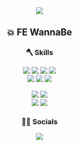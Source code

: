 <div align='center'>
  <img src="https://capsule-render.vercel.app/api?type=transparent&fontColor=2B3C4C&stroke=fff&strokeWidth=1.5&height=300&section=header&text=MIINII🌊&fontSize=90&animation=blinking" />

## 💥 FE WannaBe

### 🪓 Skills
  <img src="https://img.shields.io/badge/HTML-E34F26?style=flate&logo=HTML5&logoColor=white"/>
  <img src="https://img.shields.io/badge/CSS3-1572B6?style=flat&logo=CSS3&logoColor=white"/>
  <img src="https://img.shields.io/badge/JavaScript-222?style=flat&logo=JavaScript&logoColor=F7DF1E"/>
  <img src="https://img.shields.io/badge/React-282C34?style=flat&logo=React&logoColor=61DAFB"/>
  <br />
  <img src="https://img.shields.io/badge/Tailwind CSS-06B6D4?style=flat&logo=Tailwind CSS&logoColor=white"/>
  <img src="https://img.shields.io/badge/Bootstrap-7952B3?style=flat&logo=Bootstrap&logoColor=white"/>
  <img src="https://img.shields.io/badge/Sass-CC6699?style=flat&logo=Sass&logoColor=white"/>
  <br />
  <br />
  <img src="https://img.shields.io/badge/Adobe XD-dc61dc?style=flat&logo=Adobe XD&logoColor=641457"/>
  <img src="https://img.shields.io/badge/Figma-232323?style=flat&logo=Figma&logoColor=white"/>
  <br />
  <img src="https://img.shields.io/badge/Adobe Illustrator-ea8a00?style=flat&logo=Adobe Illustrator&logoColor=330000"/>
  <img src="https://img.shields.io/badge/Adobe Photoshop-2ea0f3?style=flat&logo=Adobe Photoshop&logoColor=001e36"/>
 

### 🧛‍♀️ Socials
<!--   <a href="https://github.com/MIINII" target="_blank">
    <img src="https://img.shields.io/badge/MIINII-181717?style=flate&logo=GitHub&logoColor=white"/>
  </a> -->
<a href="https://hits.seeyoufarm.com"><img src="https://hits.seeyoufarm.com/api/count/incr/badge.svg?url=https%3A%2F%2Fgithub.com%2FMIINII&count_bg=%235A7886&title_bg=%23555555&icon=github.svg&icon_color=%23E7E7E7&title=MIINII&edge_flat=false"/></a>

</div>
